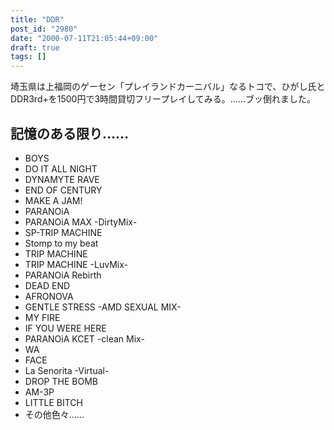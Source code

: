 ```yaml
---
title: "DDR"
post_id: "2980"
date: "2000-07-11T21:05:44+09:00"
draft: true
tags: []
---
```



埼玉県は上福岡のゲーセン「プレイランドカーニバル」なるトコで、ひがし氏とDDR3rd+を1500円で3時間貸切フリープレイしてみる。……ブッ倒れました。
## 記憶のある限り……


  * BOYS
  * DO IT ALL NIGHT
  * DYNAMYTE RAVE
  * END OF CENTURY
  * MAKE A JAM!
  * PARANOiA
  * PARANOiA MAX -DirtyMix-
  * SP-TRIP MACHINE
  * Stomp to my beat
  * TRIP MACHINE
  * TRIP MACHINE -LuvMix-
  * PARANOiA Rebirth
  * DEAD END
  * AFRONOVA
  * GENTLE STRESS -AMD SEXUAL MIX-
  * MY FIRE
  * IF YOU WERE HERE
  * PARANOiA KCET -clean Mix-
  * WA
  * FACE
  * La Senorita -Virtual-
  * DROP THE BOMB
  * AM-3P
  * LITTLE BITCH
  * その他色々……
